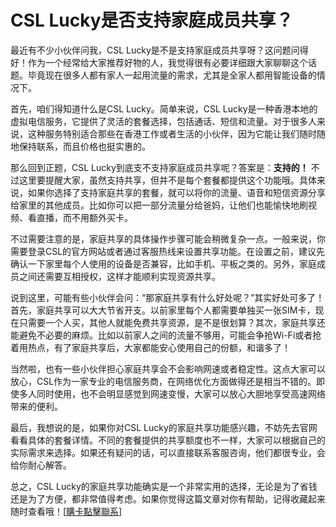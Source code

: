 # CSL Lucky是否支持家庭成员共享？

最近有不少小伙伴问我，CSL Lucky是不是支持家庭成员共享呀？这问题问得好！作为一个经常给大家推荐好物的人，我觉得很有必要详细跟大家聊聊这个话题。毕竟现在很多人都有家人一起用流量的需求，尤其是全家人都用智能设备的情况下。

首先，咱们得知道什么是CSL Lucky。简单来说，CSL Lucky是一种香港本地的虚拟电信服务，它提供了灵活的套餐选择，包括通话、短信和流量。对于很多人来说，这种服务特别适合那些在香港工作或者生活的小伙伴，因为它能让我们随时随地保持联系，而且价格也挺实惠的。

那么回到正题，CSL Lucky到底支不支持家庭成员共享呢？答案是：**支持的！** 不过这里要提醒大家，虽然支持共享，但并不是每个套餐都提供这个功能哦。具体来说，如果你选择了支持家庭共享的套餐，就可以将你的流量、语音和短信资源分享给家里的其他成员。比如你可以把一部分流量分给爸妈，让他们也能愉快地刷视频、看直播，而不用额外买卡。

不过需要注意的是，家庭共享的具体操作步骤可能会稍微复杂一点。一般来说，你需要登录CSL的官方网站或者通过客服热线来设置共享功能。在设置之前，建议先确认一下家里每个人使用的设备是否兼容，比如手机、平板之类的。另外，家庭成员之间还需要互相授权，这样才能顺利实现资源共享。

说到这里，可能有些小伙伴会问：“那家庭共享有什么好处呢？”其实好处可多了！首先，家庭共享可以大大节省开支。以前家里每个人都需要单独买一张SIM卡，现在只需要一个人买，其他人就能免费共享资源，是不是很划算？其次，家庭共享还能避免不必要的麻烦。比如以前家人之间的流量不够用，可能会争抢Wi-Fi或者抢着用热点，有了家庭共享后，大家都能安心使用自己的份额，和谐多了！

当然啦，也有一些小伙伴担心家庭共享会不会影响网速或者稳定性。这点大家可以放心，CSL作为一家专业的电信服务商，在网络优化方面做得还是相当不错的。即使多人同时使用，也不会明显感觉到网速变慢，大家可以放心大胆地享受高速网络带来的便利。

最后，我想说的是，如果你对CSL Lucky的家庭共享功能感兴趣，不妨先去官网看看具体的套餐详情。不同的套餐提供的共享额度也不一样，大家可以根据自己的实际需求来选择。如果还有疑问的话，可以直接联系客服咨询，他们都很专业，会给你耐心解答。

总之，CSL Lucky的家庭共享功能确实是一个非常实用的选择，无论是为了省钱还是为了方便，都非常值得考虑。如果你觉得这篇文章对你有帮助，记得收藏起来随时查看哦！[[購卡點擊聯系](https://t.me/s/esim1088)]